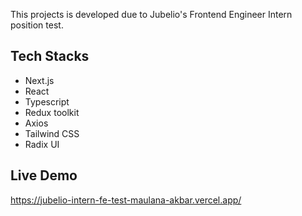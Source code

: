This projects is developed due to Jubelio's Frontend Engineer Intern position test.

## Tech Stacks

- Next.js
- React
- Typescript
- Redux toolkit
- Axios
- Tailwind CSS
- Radix UI

## Live Demo

https://jubelio-intern-fe-test-maulana-akbar.vercel.app/
